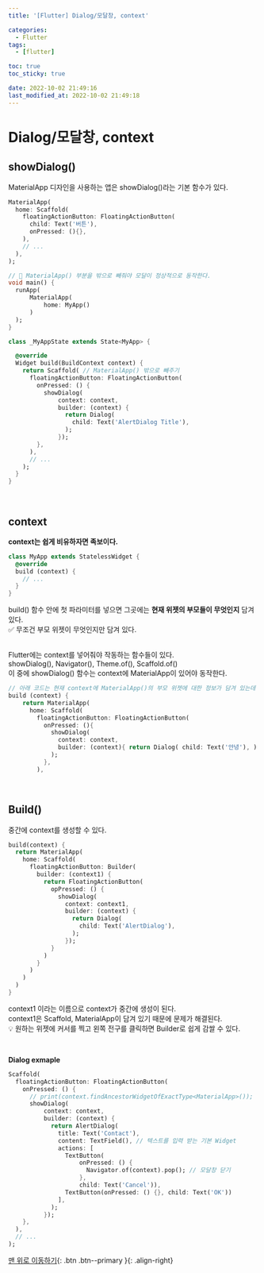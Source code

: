 ```yaml
---
title: '[Flutter] Dialog/모달창, context'

categories:
  - Flutter
tags:
  - [flutter]

toc: true
toc_sticky: true

date: 2022-10-02 21:49:16
last_modified_at: 2022-10-02 21:49:18
---
```


# Dialog/모달창, context

## showDialog()

MaterialApp 디자인을 사용하는 앱은 showDialog()라는 기본 함수가 있다.<br>

```dart
MaterialApp(
  home: Scaffold(
    floatingActionButton: FloatingActionButton(
      child: Text('버튼'),
      onPressed: (){},
    ),
    // ...
  ),
);
```

```dart
// 📌 MaterialApp() 부분을 밖으로 빼줘야 모달이 정상적으로 동작한다.
void main() {
  runApp(
      MaterialApp(
          home: MyApp()
      )
  );
}

class _MyAppState extends State<MyApp> {

  @override
  Widget build(BuildContext context) {
    return Scaffold( // MaterialApp() 밖으로 빼주기
      floatingActionButton: FloatingActionButton(
        onPressed: () {
          showDialog(
              context: context,
              builder: (context) {
                return Dialog(
                  child: Text('AlertDialog Title'),
                );
              });
        },
      ),
      // ...
    );
  }
}
```

<br>

## context

**context는 쉽게 비유하자면 족보이다.**

```dart
class MyApp extends StatelessWidget {
  @override
  build (context) {
    // ...
  }
}
```

build() 함수 안에 첫 파라미터를 넣으면 그곳에는 **현재 위젯의 부모들이 무엇인지** 담겨 있다. <br>
✅ 무조건 부모 위젯이 무엇인지만 담겨 있다.

<br>
Flutter에는 context를 넣어줘야 작동하는 함수들이 있다. <br>
showDialog(), Navigator(), Theme.of(), Scaffold.of() <br>
이 중에 showDialog() 함수는 context에 MaterialApp이 있어야 동작한다.

```dart
// 아래 코드는 현재 context에 MaterialApp()의 부모 위젯에 대한 정보가 담겨 있는데 MaterialApp()의 부모 위젯이 없으므로 동작을 안한다.
build (context) {
    return MaterialApp(
      home: Scaffold(
        floatingActionButton: FloatingActionButton(
          onPressed: (){
            showDialog(
              context: context,
              builder: (context){ return Dialog( child: Text('안녕'), ); },
            );
          },
        ),
```

<br>

## Build()

중간에 context를 생성할 수 있다.

```dart
build(context) {
  return MaterialApp(
    home: Scaffold(
      floatingActionButton: Builder(
        builder: (context1) {
          return FloatingActionButton(
            opPressed: () {
              showDialog(
                context: context1,
                builder: (context) {
                  return Dialog(
                    child: Text('AlertDialog'),
                  );
                });
            }
          )
        }
      )
    )
  )
}
```

context1 이라는 이름으로 context가 중간에 생성이 된다. <br>
context1은 Scaffold, MaterialApp이 담겨 있기 때문에 문제가 해결된다. <br>
💡 원하는 위젯에 커서를 찍고 왼쪽 전구를 클릭하면 Builder로 쉽게 감쌀 수 있다.

<br>

**Dialog exmaple**

```dart
Scaffold(
  floatingActionButton: FloatingActionButton(
    onPressed: () {
      // print(context.findAncestorWidgetOfExactType<MaterialApp>());
      showDialog(
          context: context,
          builder: (context) {
            return AlertDialog(
              title: Text('Contact'),
              content: TextField(), // 텍스트를 입력 받는 기본 Widget
              actions: [
                TextButton(
                    onPressed: () {
                      Navigator.of(context).pop(); // 모달창 닫기
                    },
                    child: Text('Cancel')),
                TextButton(onPressed: () {}, child: Text('OK'))
              ],
            );
          });
    },
  ),
  // ...
);
```

[맨 위로 이동하기](#){: .btn .btn--primary }{: .align-right}
